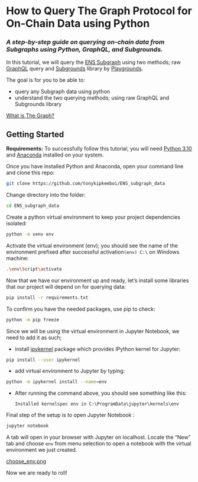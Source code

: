 # **How to Query The Graph Protocol for On-Chain Data using Python**

### *A step-by-step guide on querying on-chain data from Subgraphs using Python, GraphQL, and Subgrounds.*

In this tutorial, we will query the [ENS Subgraph](https://thegraph.com/hosted-service/subgraph/ensdomains/ens) using two methods; raw [GraphQL](https://thegraph.com/docs/en/querying/graphql-api/) query and [Subgrounds](https://playgrounds-analytics.gitbook.io/playgrounds-docs/subgrounds/the-basics) library by [Playgrounds](https://www.playgrounds.network/).

The goal is for you to be able to:

- query any Subgraph data using python
- understand the two querying methods; using raw GraphQL and Subgrounds library

[What is The Graph?](./images/what_is_The_Graph.png)
## Getting Started

**Requirements:** To successfully follow this tutorial, you will need [Python 3.10](https://www.python.org/downloads/)  and [Anaconda](https://www.anaconda.com/) installed on your system.

Once you have installed Python and Anaconda, open your command line and clone this repo:

```bash
git clone https://github.com/tonykipkemboi/ENS_subgraph_data
```

Change directory into the folder:

```bash
cd ENS_subgraph_data
```

Create a python virtual environment to keep your project dependencies isolated:

```bash
python -m venv env
```

Activate the virtual environment (env); you should see the name of the environment prefixed after successful activation`(env) C:\` on Windows machine:

```bash
.\env\Script\activate
```

Now that we have our environment up and ready, let’s install some libraries that our project will depend on for querying data: 

```bash
pip install -r requirements.txt
```

To confirm you have the needed packages, use pip to check:

```bash
python -m pip freeze
```

Since we will be using the virtual environment in Jupyter Notebook, we need to add it as such;

- install [ipykernel](https://github.com/ipython/ipykernel) package which provides IPython kernel for Jupyter:

```bash
pip install --user ipykernel
```

- add virtual environment to Jupyter by typing:

```bash
python -m ipykernel install --name=env
```

- After running the command above, you should see something like this:

    `Installed kernelspec env in C:\ProgramData\jupyter\kernels\env`

Final step of the setup is to open Jupyter Notebook :

```bash
jupyter notebook
```

A tab will open in your browser with Jupyter on localhost. 
Locate the “New” tab and choose `env` from menu selection to open a notebook with the virtual environment we just created. 

[choose_env.png](https://github.com/tonykipkemboi/ENS_subgraph_data/blob/master/images/choose_env.png)

Now we are ready to roll!
